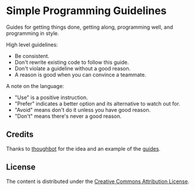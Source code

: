 Simple Programming Guidelines
=============================

Guides for getting things done, getting along, programming well, and programming in style.

High level guidelines:

* Be consistent.
* Don't rewrite existing code to follow this guide.
* Don't violate a guideline without a good reason.
* A reason is good when you can convince a teammate.

A note on the language:

* "Use" is a positive instruction.
* "Prefer" indicates a better option and its alternative to watch out for.
* "Avoid" means don't do it unless you have good reason.
* "Don't" means there's never a good reason.

Credits
-------

Thanks to [thoughbot][thoughtbot-homepage] for the idea and an example of the [guides][thoughtbot-guides].

License
-------

The content is distributed under the [Creative Commons Attribution License][license-creative-commons].

[license-creative-commons]: http://creativecommons.org/licenses/by/3.0/
[thoughtbot-homepage]: https://thoughtbot.com/
[thoughtbot-guides]: https://github.com/thoughtbot/guides/
